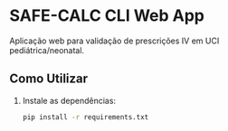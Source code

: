 # SAFE-CALC CLI Web App

Aplicação web para validação de prescrições IV em UCI pediátrica/neonatal.

## Como Utilizar

1. Instale as dependências:
   ```bash
   pip install -r requirements.txt


